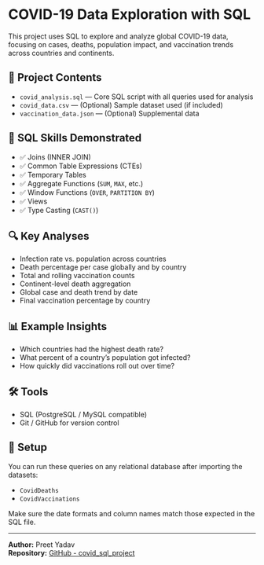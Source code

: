 # COVID-19 Data Exploration with SQL

This project uses SQL to explore and analyze global COVID-19 data, focusing on cases, deaths, population impact, and vaccination trends across countries and continents.

## 📂 Project Contents

- `covid_analysis.sql` — Core SQL script with all queries used for analysis
- `covid_data.csv` — (Optional) Sample dataset used (if included)
- `vaccination_data.json` — (Optional) Supplemental data

## 🔧 SQL Skills Demonstrated

- ✅ Joins (INNER JOIN)
- ✅ Common Table Expressions (CTEs)
- ✅ Temporary Tables
- ✅ Aggregate Functions (`SUM`, `MAX`, etc.)
- ✅ Window Functions (`OVER`, `PARTITION BY`)
- ✅ Views
- ✅ Type Casting (`CAST()`)

## 🔍 Key Analyses

- Infection rate vs. population across countries
- Death percentage per case globally and by country
- Total and rolling vaccination counts
- Continent-level death aggregation
- Global case and death trend by date
- Final vaccination percentage by country

## 📊 Example Insights

- Which countries had the highest death rate?
- What percent of a country’s population got infected?
- How quickly did vaccinations roll out over time?

## 🛠 Tools

- SQL (PostgreSQL / MySQL compatible)
- Git / GitHub for version control

## 📁 Setup

You can run these queries on any relational database after importing the datasets:
- `CovidDeaths`
- `CovidVaccinations`

Make sure the date formats and column names match those expected in the SQL file.

---

**Author:** Preet Yadav  
**Repository:** [GitHub - covid_sql_project](https://github.com/PreetYdv7/covid_sql_project)
